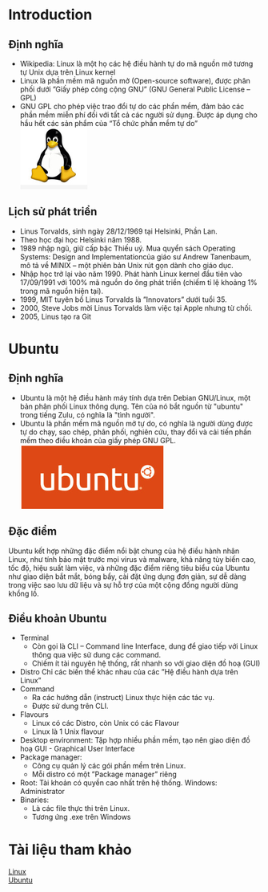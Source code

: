 # Introduction
## Định nghĩa 
* Wikipedia: Linux là một họ các hệ điều hành tự do mã nguồn mở tương tự Unix dựa trên Linux kernel 
* Linux là phần mềm mã nguồn mở (Open-source software), được phân phối dưới ”Giấy phép công cộng GNU” (GNU General Public License – GPL)
* GNU GPL cho phép việc trao đổi tự do các phần mềm, đảm bảo các phần mềm miễn phí đối với tất cả các  người sử dụng. Được áp dụng cho hầu hết các sản phẩm của “Tổ chức phần mềm tự do”      
![](../Linux/images/z3470591250268_3a30c2557a31c51b8bbd5eaa2c91652f%20(1).jpg)
## Lịch sử phát triển 
* Linus Torvalds, sinh ngày 28/12/1969 tại Helsinki, Phần Lan.
* Theo học đại học Helsinki năm 1988.
* 1989 nhập ngũ, giữ cấp bậc Thiếu uý. Mua quyển sách Operating Systems: Design and Implementationcủa giáo sư Andrew Tanenbaum, mô tả về MINIX – một phiên bản Unix rút gọn dành cho giáo dục.
* Nhập học trở lại vào năm 1990. Phát hành Linux kernel đầu tiên vào 17/09/1991 với 100% mã nguồn do ông 
phát triển (chiếm tỉ lệ khoảng 1% trong mã nguồn hiện tại).
* 1999, MIT tuyên bố Linus Torvalds là ”Innovators” dưới tuổi 35.
* 2000, Steve Jobs mời Linus Torvalds làm việc tại Apple nhưng từ chối.
* 2005, Linus tạo ra Git

# Ubuntu
## Định nghĩa
* Ubuntu là một hệ điều hành máy tính dựa trên Debian GNU/Linux, một bản phân phối Linux thông dụng. Tên của nó bắt nguồn từ "ubuntu" trong tiếng Zulu, có nghĩa là "tình người".
* Ubuntu là phần mềm mã nguồn mở tự do, có nghĩa là người dùng được tự do chạy, sao chép, phân phối, nghiên cứu, thay đổi và cải tiến phần mềm theo điều khoản của giấy phép GNU GPL.   
![](../Linux/images/z3470592872124_d3374d3aa1369b87654d563c928c51ea.jpg)
## Đặc điểm
 Ubuntu kết hợp những đặc điểm nổi bật chung của hệ điều hành nhân Linux, như tính bảo mật trước mọi virus và malware, khả năng tùy biến cao, tốc độ, hiệu suất làm việc, và những đặc điểm riêng tiêu biểu của Ubuntu như giao diện bắt mắt, bóng bẩy, cài đặt ứng dụng đơn giản, sự dễ dàng trong việc sao lưu dữ liệu và sự hỗ trợ của một cộng đồng người dùng khổng lồ.
 ## Điều khoản Ubuntu   
 * Terminal 
    * Còn gọi là CLI – Command line Interface, dung để giao tiếp với Linux thông qua việc sử dung các command.
    * Chiếm ít tài nguyên hệ thống, rất nhanh so với giao diện đồ hoạ (GUI)
 * Distro
    Chỉ các biến thể khác nhau của các ”Hệ điều hành dựa trên Linux”
 * Command
    * Ra các hướng dẫn (instruct) Linux thực hiện các tác vụ.
    * Được sử dung trên CLI.
 * Flavours
    * Linux có các Distro, còn Unix có các Flavour
    * Linux là 1 Unix flavour
 * Desktop environment: Tập hợp nhiều phần mềm, tạo nên giao diện đồ hoạ GUI - Graphical User Interface
 * Package manager: 
    * Công cụ quản lý các gói phần mềm trên Linux.
    * Mỗi distro có một ”Package manager” riêng
 * Root: Tài khoản có quyền cao nhất trên hệ thống. Windows: Administrator
 * Binaries: 
    * Là các file thực thi trên Linux.
    * Tương ứng .exe trên Windows


# Tài liệu tham khảo
[Linux](https://vi.wikipedia.org/wiki/Linux)     
[Ubuntu](https://vi.wikipedia.org/wiki/Ubuntu)